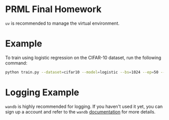 # PRML Final Homework

`uv` is recommended to manage the virtual environment.

# Example
To train using logistic regression on the CIFAR-10 dataset, run the following command:

```bash
python train.py --dataset=cifar10 --model=logistic --bs=1024 --ep=50 --tblr=1e-5 --save_path=./ckpts
```

# Logging Example
`wandb` is highly recommended for logging. If you haven't used it yet, you can sign up a account and refer to the `wandb`  [documentation](https://docs.wandb.ai/quickstart/) for more details.